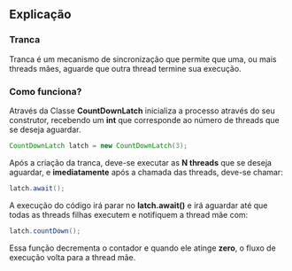 ## Explicação

### Tranca

Tranca é um mecanismo de sincronização que permite que uma, ou mais threads mães,
aguarde que outra thread termine sua execução.


### Como funciona?

Através da Classe **CountDownLatch** inicializa a processo através do seu construtor, recebendo
um **int** que corresponde ao número de threads que se deseja aguardar. 

```java
CountDownLatch latch = new CountDownLatch(3);
```

Após a criação da tranca, deve-se executar as **N threads** que se deseja aguardar, e 
**imediatamente** após a chamada das threads, deve-se chamar:

```java
latch.await();
```

A execução do código irá parar no **latch.await()** e irá aguardar até que todas as threads filhas
executem e notifiquem a thread mãe com:

```java
latch.countDown();
```

Essa função decrementa o contador e quando ele atinge **zero**, o fluxo de 
execução volta para a thread mãe.

